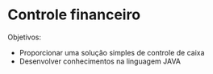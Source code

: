 # Controle financeiro
Objetivos: 
- Proporcionar uma solução simples de controle de caixa
- Desenvolver conhecimentos na linguagem JAVA
